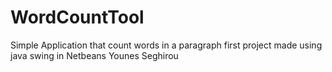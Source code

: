 # WordCountTool
Simple Application that count words in a paragraph
first project made using java swing in Netbeans
Younes Seghirou
